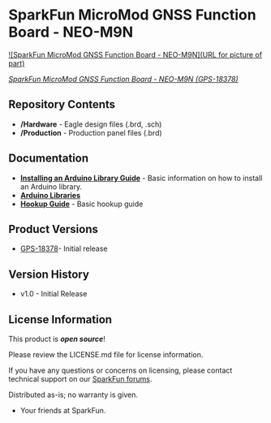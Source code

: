 SparkFun MicroMod GNSS Function Board - NEO-M9N
========================================

[![SparkFun MicroMod GNSS Function Board - NEO-M9N](URL for picture of part)](https://www.sparkfun.com/products/18378)

[*SparkFun MicroMod GNSS Function Board - NEO-M9N (GPS-18378)*](https://www.sparkfun.com/products/18378)

<Basic description of the part.>

Repository Contents
-------------------

* **/Hardware** - Eagle design files (.brd, .sch)
* **/Production** - Production panel files (.brd)

Documentation
--------------

* **[Installing an Arduino Library Guide](https://learn.sparkfun.com/tutorials/installing-an-arduino-library/all)** - Basic information on how to install an Arduino library.
* **[Arduino Libraries](https://github.com/sparkfun/SparkFun_u-blox_GNSS_Arduino_Library)**
* **[Hookup Guide](https://learn.sparkfun.com/tutorials/1999)** - Basic hookup guide


Product Versions
----------------

* [GPS-18378](https://www.sparkfun.com/products/18378)- Initial release


Version History
---------------

* v1.0 - Initial Release


License Information
-------------------

This product is _**open source**_! 

Please review the LICENSE.md file for license information. 

If you have any questions or concerns on licensing, please contact technical support on our [SparkFun forums](https://forum.sparkfun.com/viewforum.php?f=152).

Distributed as-is; no warranty is given.

- Your friends at SparkFun.

_<COLLABORATION CREDIT>_
